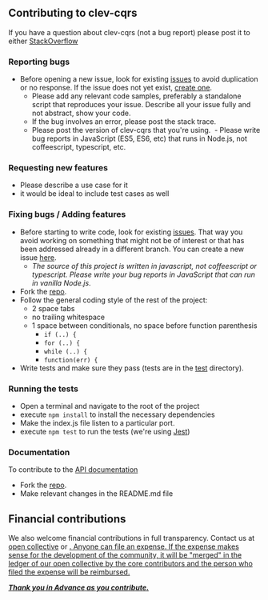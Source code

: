 ## Contributing to clev-cqrs

If you have a question about clev-cqrs (not a bug report) please post it to either [StackOverflow](http://stackoverflow.com/questions/tagged/clev-cqrs)

### Reporting bugs

- Before opening a new issue, look for existing [issues](https://github.com/Gifted-s/clev-cqrs/issues) to avoid duplication or no response. If the issue does not yet exist, [create one](https://github.com/Gifted-s/clev-cqrs/issues/new).
  - Please add any relevant code samples, preferably a standalone script that
  reproduces your issue. Describe all your issue fully and not abstract, show your
  code.
  - If the bug involves an error, please post the stack trace.
  - Please post the version of clev-cqrs that you're using.
  - Please write bug reports in JavaScript (ES5, ES6, etc) that runs in Node.js, not coffeescript, typescript, etc.

### Requesting new features

- Please describe a use case for it
- it would be ideal to include test cases as well

### Fixing bugs / Adding features

- Before starting to write code, look for existing [issues](https://github.com/Gifted-s/clev-cqrs/issues). That way you avoid working on something that might not be of interest or that has been addressed already in a different branch. You can create a new issue [here](https://github.com/Gifted-s/clev-cqrs/issuess/new).
  - _The source of this project is written in javascript, not coffeescript or typescript. Please write your bug reports in JavaScript that can run in vanilla Node.js_.
- Fork the [repo](https://github.com/Gifted-s/clev-cqrs).
- Follow the general coding style of the rest of the project:
  - 2 space tabs
  - no trailing whitespace
  - 1 space between conditionals, no space before function parenthesis
    - `if (..) {`
    - `for (..) {`
    - `while (..) {`
    - `function(err) {`
- Write tests and make sure they pass (tests are in the [test](https://github.com/Gifted-s/clev-cqrs/tree/master/__test__/tests) directory).

### Running the tests
- Open a terminal and navigate to the root of the project
- execute `npm install` to install the necessary dependencies
- Make the index.js file listen to a particular port.
- execute `npm test` to run the tests (we're using [Jest](https://jestjs.io/))


### Documentation
To contribute to the [API documentation](https://github.com/Gifted-s/clev-cqrs) 
- Fork the [repo](https://github.com/Gifted-s/clev-cqrs).
- Make relevant changes in  the README.md file


## Financial contributions

We also welcome financial contributions in full transparency. Contact us at [open collective](https://github.com/Gifted-s)  or <a href="mailto:sunkanmiadewumi1@gmail.com" target="_blank">.
Anyone can file an expense. If the expense makes sense for the development of the community, it will be "merged" in the ledger of our open collective by the core contributors and the person who filed the expense will be reimbursed.



***Thank you in Advance as you contribute.***